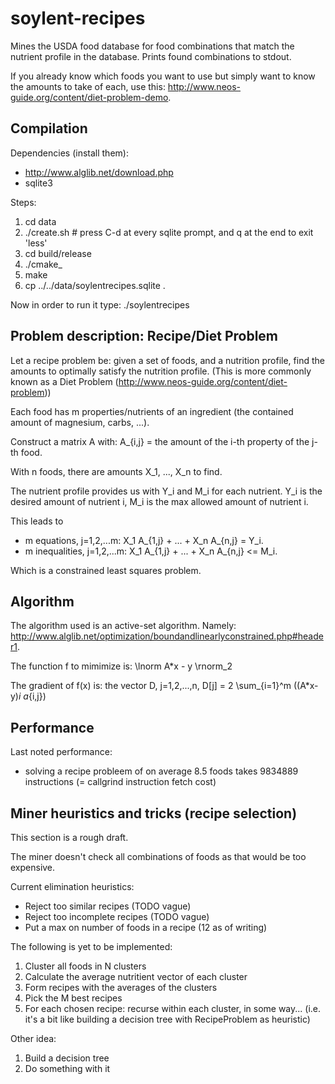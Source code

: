 soylent-recipes
===============

Mines the USDA food database for food combinations that match the nutrient
profile in the database. Prints found combinations to stdout.

If you already know which foods you want to use but simply want to know the
amounts to take of each, use this:
http://www.neos-guide.org/content/diet-problem-demo.

Compilation
-----------

Dependencies (install them):

- http://www.alglib.net/download.php
- sqlite3

Steps:

1. cd data
2. ./create.sh  # press C-d at every sqlite prompt, and q at the end to exit 'less'
3. cd build/release
4. ./cmake\_
5. make
6. cp ../../data/soylentrecipes.sqlite .

Now in order to run it type: ./soylentrecipes

Problem description: Recipe/Diet Problem
----------------------------------------

Let a recipe problem be: given a set of foods, and a nutrition profile, find
the amounts to optimally satisfy the nutrition profile. (This is more commonly known as a
Diet Problem (http://www.neos-guide.org/content/diet-problem))

Each food has m properties/nutrients of an ingredient (the contained amount of magnesium, carbs, ...).

Construct a matrix A with: A_{i,j} = the amount of the i-th property of the j-th food.

With n foods, there are amounts X_1, ..., X_n to find.

The nutrient profile provides us with Y_i and M_i for each nutrient. Y_i is the desired amount of nutrient i, M_i is the max allowed amount of nutrient i.

This leads to
- m equations, j=1,2,...m: X_1 A_{1,j} + ... + X_n A_{n,j} = Y_i. 
- m inequalities, j=1,2,...m: X_1 A_{1,j} + ... + X_n A_{n,j} <= M_i. 

Which is a constrained least squares problem.

Algorithm
---------

The algorithm used is an active-set algorithm. Namely: http://www.alglib.net/optimization/boundandlinearlyconstrained.php#header1.

The function f to mimimize is: \lnorm A\*x - y \rnorm_2

The gradient of f(x) is: the vector D, j=1,2,...,n, D[j] =  2 \sum_{i=1}^m ((A\*x-y)_i a_{i,j})

Performance
-----------

Last noted performance:

- solving a recipe probleem of on average 8.5 foods takes 9834889 instructions (= callgrind instruction fetch cost)

Miner heuristics and tricks (recipe selection)
----------------------------------------------

This section is a rough draft.

The miner doesn't check all combinations of foods as that would be too expensive.

Current elimination heuristics:

- Reject too similar recipes (TODO vague)
- Reject too incomplete recipes (TODO vague)
- Put a max on number of foods in a recipe (12 as of writing)

The following is yet to be implemented:

1. Cluster all foods in N clusters
2. Calculate the average nutritient vector of each cluster
3. Form recipes with the averages of the clusters
4. Pick the M best recipes
5. For each chosen recipe: recurse within each cluster, in some way... (i.e. it's a bit like building a decision tree with RecipeProblem as heuristic)

Other idea:

1. Build a decision tree
2. Do something with it
